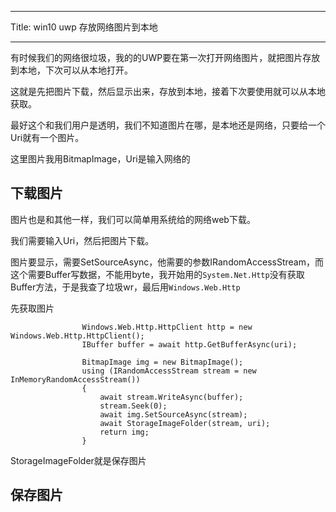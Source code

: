 ----------

Title: win10 uwp 存放网络图片到本地

----------

有时候我们的网络很垃圾，我的的UWP要在第一次打开网络图片，就把图片存放到本地，下次可以从本地打开。

这就是先把图片下载，然后显示出来，存放到本地，接着下次要使用就可以从本地获取。

最好这个和我们用户是透明，我们不知道图片在哪，是本地还是网络，只要给一个Uri就有一个图片。

这里图片我用BitmapImage，Uri是输入网络的

## 下载图片

图片也是和其他一样，我们可以简单用系统给的网络web下载。

我们需要输入Uri，然后把图片下载。

图片要显示，需要SetSourceAsync，他需要的参数IRandomAccessStream，而这个需要Buffer写数据，不能用byte，我开始用的`System.Net.Http`没有获取Buffer方法，于是我查了垃圾wr，最后用`Windows.Web.Http`

先获取图片

```
                Windows.Web.Http.HttpClient http = new Windows.Web.Http.HttpClient();
                IBuffer buffer = await http.GetBufferAsync(uri);

                BitmapImage img = new BitmapImage();
                using (IRandomAccessStream stream = new InMemoryRandomAccessStream())
                {
                    await stream.WriteAsync(buffer);
                    stream.Seek(0);
                    await img.SetSourceAsync(stream);
                    await StorageImageFolder(stream, uri);
                    return img;
                }

```

StorageImageFolder就是保存图片

## 保存图片





